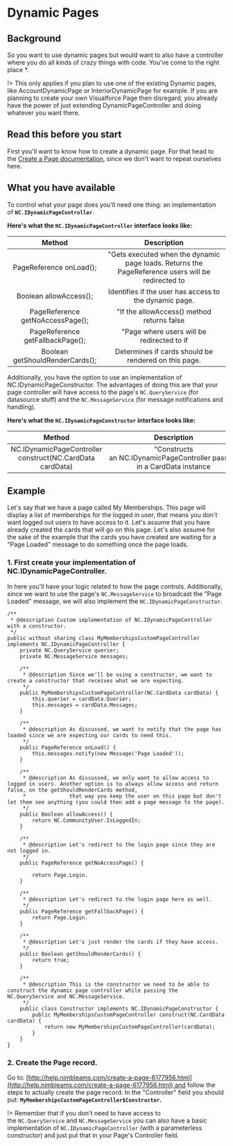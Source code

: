 # Dynamic Pages

## Background

So you want to use dynamic pages but would want to also have a controller where you do all kinds of crazy things with code. You've come to the right place *.

!> This only applies if you plan to use one of the existing Dynamic pages, like AccountDynamicPage or InteriorDynamicPage for example. If you are planning to create your own Visualforce Page then disregard, you already have the power of just extending DynamicPageController and doing whatever you want there.

## Read this before you start

First you'll want to know how to create a dynamic page. For that head to the [Create a Page documentation](http://help.nimbleams.com/create-a-page-6177956.html), since we don't want to repeat ourselves here.

## What you have available

To control what your page does you'll need one thing: an implementation of **`NC.IDynamicPageController`**.

**Here's what the `NC.IDynamicPageController` interface looks like:**

**Method**|**Description**
:-----:|:-----:
PageReference onLoad();|"Gets executed when the dynamic page loads. Returns the PageReference users will be redirected to
Boolean allowAccess();|Identifies if the user has access to the dynamic page.
PageReference getNoAccessPage();|"If the allowAccess() method returns false
PageReference getFallbackPage();|"Page where users will be redirected to if
Boolean getShouldRenderCards();|Determines if cards should be rendered on this page.

Additionally, you have the option to use an implementation of NC.IDynamicPageConstructor. The advantages of doing this are that your page controller will have access to the page's `NC.QueryService` (for datasource stuff) and the `NC.MessageService` (for message notifications and handling).

**Here's what the `NC.IDynamicPageConstructor` interface looks like:**

**Method**|**Description**
:-----:|:-----:
NC.IDynamicPageController construct(NC.CardData cardData)|"Constructs an NC.IDynamicPageController passing in a CardData instance

## Example

Let's say that we have a page called My Memberships. This page will display a list of memberships for the logged in user, that means you don't want logged out users to have access to it. Let's assume that you have already created the cards that will go on this page. Let's also assume for the sake of the example that the cards you have created are waiting for a "Page Loaded" message to do something once the page loads.

### 1. First create your implementation of NC.IDynamicPageController.

In here you'll have your logic related to how the page controls. Additionally, since we want to use the page's `NC.MessageService` to broadcast the "Page Loaded" message, we will also implement the `NC.IDynamicPageConstructor`.

```apex
/**
 * @description Custom implementation of NC.IDynamicPageController with a constructor.
 */
public without sharing class MyMembershipsCustomPageController implements NC.IDynamicPageController {
    private NC.QueryService querier;
    private NC.MessageService messages;
 
    /**
     * @description Since we'll be using a constructor, we want to create a constructor that receives what we are expecting.
     */
    public MyMembershipsCustomPageController(NC.CardData cardData) {
        this.querier = cardData.Querier;
        this.messages = cardData.Messages;
    }
 
    /**
     * @description As discussed, we want to notify that the page has loaded since we are expecting our cards to need this.
     */
    public PageReference onLoad() {
        this.messages.notify(new Message('Page Loaded'));
    }
 
    /**
     * @description As discussed, we only want to allow access to logged in users. Another option is to always allow access and return false, on the getShouldRenderCards method,
     *              that way you keep the user on this page but don't let them see anything (you could then add a page message to the page).
     */
    public Boolean allowAccess() {
        return NC.CommunityUser.IsLoggedIn;
    }
 
    /**
     * @description Let's redirect to the login page since they are not logged in.
     */
    public PageReference getNoAccessPage() {
 
        return Page.Login.
    }
 
    /**
     * @description Let's redirect to the login page here as well.
     */
    public PageReference getFallbackPage() {
        return Page.Login.
    }
 
    /**
     * @description Let's just render the cards if they have access.
     */
    public Boolean getShouldRenderCards() {
        return true;
    }
 
    /**
     * @description This is the constructor we need to be able to construct the dynamic page controller while passing the NC.QueryService and NC.MessageService.
     */
    public class Constructor implements NC.IDynamicPageConstructor {
        public MyMembershipsCustomPageController construct(NC.CardData cardData) {
            return new MyMembershipsCustomPageController(cardData);
        }
    }
}
```

### 2. Create the Page record.

Go to: [http://help.nimbleams.com/create-a-page-6177956.html](http://help.nimbleams.com/create-a-page-6177956.html) and follow the steps to actually create the page record. In the "Controller" field you should put: **`MyMembershipsCustomPageController$Constructor`.**

!> Remember that if you don't need to have access to the `NC.QueryService` and `NC.MessageService` you can also have a basic implementation of `NC.IDynamicPageController` (with a parameterless constructor) and just put that in your Page's Controller field.
